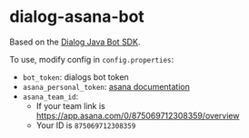 # dialog-asana-bot

Based on the [Dialog Java Bot SDK](https://github.com/dialogs/java-bot-sdk).

To use, modify config in `config.properties`:
 * `bot_token`: dialogs bot token
 * `asana_personal_token`: [asana documentation](https://asana.com/developers/documentation/getting-started/auth#personal-access-token)
 * `asana_team_id`:
    * If your team link is https://app.asana.com/0/875069712308359/overview
    * Your ID is `875069712308359`
